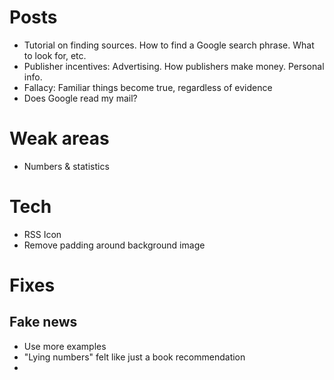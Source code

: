 
# Posts
* Tutorial on finding sources. How to find a Google search phrase. What to look for, etc.
* Publisher incentives: Advertising. How publishers make money. Personal info.
* Fallacy: Familiar things become true, regardless of evidence
* Does Google read my mail?

# Weak areas
* Numbers & statistics

# Tech
* RSS Icon
* Remove padding around background image

# Fixes
## Fake news
* Use more examples
* "Lying numbers" felt like just a book recommendation
* 
